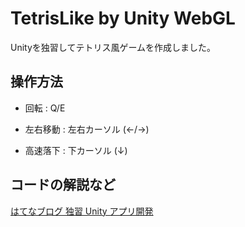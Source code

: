 # TetrisLike by Unity WebGL
Unityを独習してテトリス風ゲームを作成しました。
## 操作方法
* 回転 : Q/E

* 左右移動 : 左右カーソル (←/→)

* 高速落下 : 下カーソル (↓)

## コードの解説など
[はてなブログ 独習 Unity アプリ開発](https://from20150817.hatenablog.com/entry/2023/10/23/154032)

